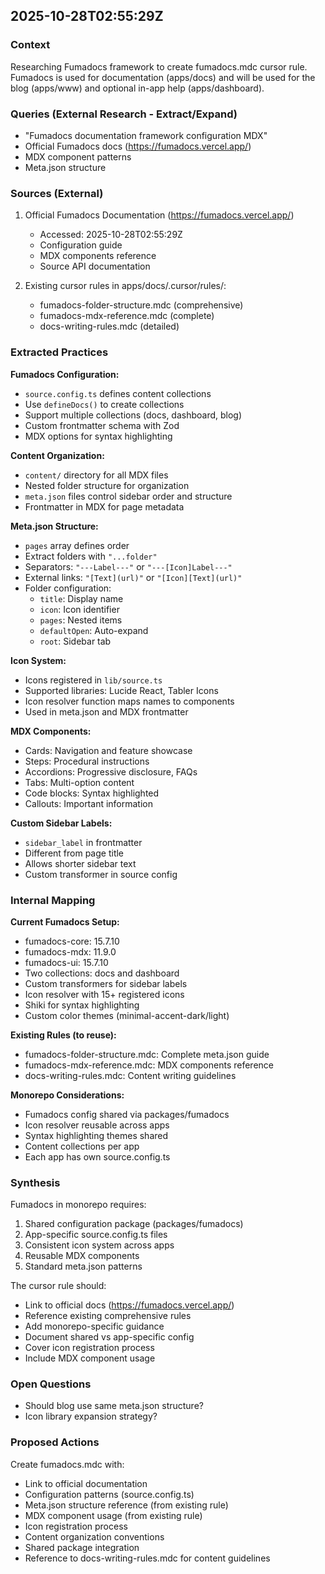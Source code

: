 ## 2025-10-28T02:55:29Z

### Context
Researching Fumadocs framework to create fumadocs.mdc cursor rule. Fumadocs is used for documentation (apps/docs) and will be used for the blog (apps/www) and optional in-app help (apps/dashboard).

### Queries (External Research - Extract/Expand)
- "Fumadocs documentation framework configuration MDX"
- Official Fumadocs docs (https://fumadocs.vercel.app/)
- MDX component patterns
- Meta.json structure

### Sources (External)
1. Official Fumadocs Documentation (https://fumadocs.vercel.app/)
   - Accessed: 2025-10-28T02:55:29Z
   - Configuration guide
   - MDX components reference
   - Source API documentation

2. Existing cursor rules in apps/docs/.cursor/rules/:
   - fumadocs-folder-structure.mdc (comprehensive)
   - fumadocs-mdx-reference.mdc (complete)
   - docs-writing-rules.mdc (detailed)

### Extracted Practices

**Fumadocs Configuration:**
- `source.config.ts` defines content collections
- Use `defineDocs()` to create collections
- Support multiple collections (docs, dashboard, blog)
- Custom frontmatter schema with Zod
- MDX options for syntax highlighting

**Content Organization:**
- `content/` directory for all MDX files
- Nested folder structure for organization
- `meta.json` files control sidebar order and structure
- Frontmatter in MDX for page metadata

**Meta.json Structure:**
- `pages` array defines order
- Extract folders with `"...folder"`
- Separators: `"---Label---"` or `"---[Icon]Label---"`
- External links: `"[Text](url)"` or `"[Icon][Text](url)"`
- Folder configuration:
  - `title`: Display name
  - `icon`: Icon identifier
  - `pages`: Nested items
  - `defaultOpen`: Auto-expand
  - `root`: Sidebar tab

**Icon System:**
- Icons registered in `lib/source.ts`
- Supported libraries: Lucide React, Tabler Icons
- Icon resolver function maps names to components
- Used in meta.json and MDX frontmatter

**MDX Components:**
- Cards: Navigation and feature showcase
- Steps: Procedural instructions
- Accordions: Progressive disclosure, FAQs
- Tabs: Multi-option content
- Code blocks: Syntax highlighted
- Callouts: Important information

**Custom Sidebar Labels:**
- `sidebar_label` in frontmatter
- Different from page title
- Allows shorter sidebar text
- Custom transformer in source config

### Internal Mapping

**Current Fumadocs Setup:**
- fumadocs-core: 15.7.10
- fumadocs-mdx: 11.9.0
- fumadocs-ui: 15.7.10
- Two collections: docs and dashboard
- Custom transformers for sidebar labels
- Icon resolver with 15+ registered icons
- Shiki for syntax highlighting
- Custom color themes (minimal-accent-dark/light)

**Existing Rules (to reuse):**
- fumadocs-folder-structure.mdc: Complete meta.json guide
- fumadocs-mdx-reference.mdc: MDX components reference
- docs-writing-rules.mdc: Content writing guidelines

**Monorepo Considerations:**
- Fumadocs config shared via packages/fumadocs
- Icon resolver reusable across apps
- Syntax highlighting themes shared
- Content collections per app
- Each app has own source.config.ts

### Synthesis

Fumadocs in monorepo requires:
1. Shared configuration package (packages/fumadocs)
2. App-specific source.config.ts files
3. Consistent icon system across apps
4. Reusable MDX components
5. Standard meta.json patterns

The cursor rule should:
- Link to official docs (https://fumadocs.vercel.app/)
- Reference existing comprehensive rules
- Add monorepo-specific guidance
- Document shared vs app-specific config
- Cover icon registration process
- Include MDX component usage

### Open Questions
- Should blog use same meta.json structure?
- Icon library expansion strategy?

### Proposed Actions
Create fumadocs.mdc with:
- Link to official documentation
- Configuration patterns (source.config.ts)
- Meta.json structure reference (from existing rule)
- MDX component usage (from existing rule)
- Icon registration process
- Content organization conventions
- Shared package integration
- Reference to docs-writing-rules.mdc for content guidelines

